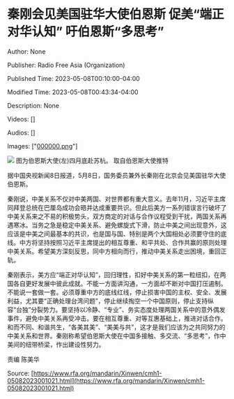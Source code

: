 # 秦刚会见美国驻华大使伯恩斯 促美“端正对华认知” 吁伯恩斯“多思考”

Author: None

Publisher: Radio Free Asia (Organization)

Published Time: 2023-05-08T00:10:00-04:00

Modified Time: 2023-05-08T00:43:34-04:00

Description: None

Videos: []

Audios: []

Images: ["[000000.png](000000.png)"]

<!--METADATA-->

![](../Images/2023-05-08T00-10-00-04-00/000000.png) 图为伯恩斯大使(左)四月底赴苏杭。 [](https://www.rfa.org/mandarin/Xinwen/cmh1-05082023001021.html/@@images/image)取自伯恩斯大使推特

据中国央视新闻8日报道，5月8日，国务委员兼外长秦刚在北京会见美国驻华大使伯恩斯。

秦刚说，中美关系不仅对中美两国、对世界都有重大意义。去年11月，习近平主席同拜登总统在巴厘岛成功会晤并达成重要共识。但此后美方一系列错误言行破坏了中美关系来之不易的积极势头，双方商定的对话与合作议程受到干扰，两国关系再遇寒冰。当务之急是稳定中美关系、避免螺旋式下滑，防止中美之间出现意外，这应该是中美之间最基本的共识，也是国与国、特别是两个大国相处必须要守住的底线。中方将坚持按照习近平主席提出的相互尊重、和平共处、合作共赢的原则处理中美关系。希望美方深刻反思，同中方相向而行，推动中美关系走出困境，重回正轨。

秦刚表示，美方应“端正对华认知”，回归理性，扣好中美关系的第一粒纽扣，在两国各自更好发展中彼此成就。不能一方面讲沟通，一方面却不断对中国打压遏制。不能说一套做一套。必须尊重中方的底线红线，停止损害中国的主权、安全、发展利益，尤其要“正确处理台湾问题”，停止继续掏空一个中国原则，停止支持纵容“台独”分裂势力。要坚持以冷静、“专业”、务实态度处理两国关系中的意外偶发事件，避免中美关系再受冲击。要在相互尊重、对等互惠基础上，推进对话合作。和而不同、和谐共生，“各美其美”、“美美与共”，这才是我们应该为之共同努力的中美关系和世界。秦刚称希望伯恩斯大使在中国多接触、多交流、“多思考”，作中美间的纽带桥梁，作出建设性努力。

责编 陈美华

Source: [https://www.rfa.org/mandarin/Xinwen/cmh1-05082023001021.html](https://www.rfa.org/mandarin/Xinwen/cmh1-05082023001021.html)